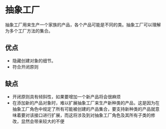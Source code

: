 # 抽象工厂

抽象工厂用来生产一个家族的产品，各个产品可能是不同的类。抽象工厂可以理解为多个工厂方法的集合。

## 优点

- 隐藏创建对象的细节。
- 符合开闭原则

## 缺点

- 开闭原则具有倾斜性，如果要增加一个新产品将会很麻烦
- 在添加新的产品对象时，难以扩展抽象工厂来生产新种类的产品，这是因为在抽象工厂角色中规定了所有可能被创建的产品集合，要支持新种类的产品就意味着要对该接口进行扩展，而这将涉及到对抽象工厂角色及其所有子类的修改，显然会带来较大的不便
